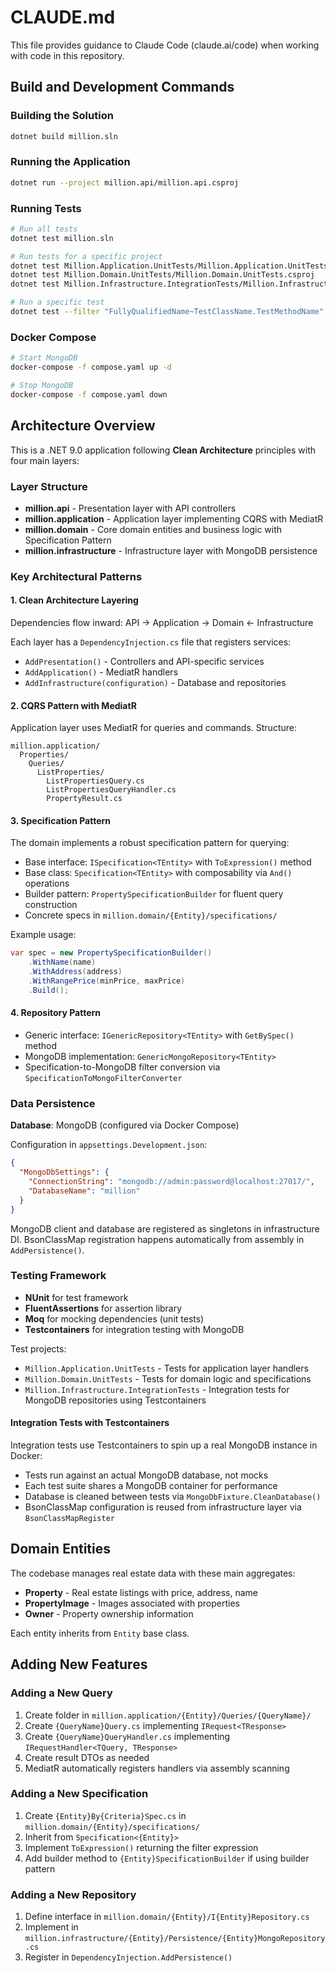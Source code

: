 # CLAUDE.md

This file provides guidance to Claude Code (claude.ai/code) when working with code in this repository.

## Build and Development Commands

### Building the Solution
```bash
dotnet build million.sln
```

### Running the Application
```bash
dotnet run --project million.api/million.api.csproj
```

### Running Tests
```bash
# Run all tests
dotnet test million.sln

# Run tests for a specific project
dotnet test Million.Application.UnitTests/Million.Application.UnitTests.csproj
dotnet test Million.Domain.UnitTests/Million.Domain.UnitTests.csproj
dotnet test Million.Infrastructure.IntegrationTests/Million.Infrastructure.IntegrationTests.csproj

# Run a specific test
dotnet test --filter "FullyQualifiedName~TestClassName.TestMethodName"
```

### Docker Compose
```bash
# Start MongoDB
docker-compose -f compose.yaml up -d

# Stop MongoDB
docker-compose -f compose.yaml down
```

## Architecture Overview

This is a .NET 9.0 application following **Clean Architecture** principles with four main layers:

### Layer Structure
- **million.api** - Presentation layer with API controllers
- **million.application** - Application layer implementing CQRS with MediatR
- **million.domain** - Core domain entities and business logic with Specification Pattern
- **million.infrastructure** - Infrastructure layer with MongoDB persistence

### Key Architectural Patterns

#### 1. Clean Architecture Layering
Dependencies flow inward: API → Application → Domain ← Infrastructure

Each layer has a `DependencyInjection.cs` file that registers services:
- `AddPresentation()` - Controllers and API-specific services
- `AddApplication()` - MediatR handlers
- `AddInfrastructure(configuration)` - Database and repositories

#### 2. CQRS Pattern with MediatR
Application layer uses MediatR for queries and commands. Structure:
```
million.application/
  Properties/
    Queries/
      ListProperties/
        ListPropertiesQuery.cs
        ListPropertiesQueryHandler.cs
        PropertyResult.cs
```

#### 3. Specification Pattern
The domain implements a robust specification pattern for querying:

- Base interface: `ISpecification<TEntity>` with `ToExpression()` method
- Base class: `Specification<TEntity>` with composability via `And()` operations
- Builder pattern: `PropertySpecificationBuilder` for fluent query construction
- Concrete specs in `million.domain/{Entity}/specifications/`

Example usage:
```csharp
var spec = new PropertySpecificationBuilder()
    .WithName(name)
    .WithAddress(address)
    .WithRangePrice(minPrice, maxPrice)
    .Build();
```

#### 4. Repository Pattern
- Generic interface: `IGenericRepository<TEntity>` with `GetBySpec()` method
- MongoDB implementation: `GenericMongoRepository<TEntity>`
- Specification-to-MongoDB filter conversion via `SpecificationToMongoFilterConverter`

### Data Persistence

**Database**: MongoDB (configured via Docker Compose)

Configuration in `appsettings.Development.json`:
```json
{
  "MongoDbSettings": {
    "ConnectionString": "mongodb://admin:password@localhost:27017/",
    "DatabaseName": "million"
  }
}
```

MongoDB client and database are registered as singletons in infrastructure DI.
BsonClassMap registration happens automatically from assembly in `AddPersistence()`.

### Testing Framework
- **NUnit** for test framework
- **FluentAssertions** for assertion library
- **Moq** for mocking dependencies (unit tests)
- **Testcontainers** for integration testing with MongoDB

Test projects:
- `Million.Application.UnitTests` - Tests for application layer handlers
- `Million.Domain.UnitTests` - Tests for domain logic and specifications
- `Million.Infrastructure.IntegrationTests` - Integration tests for MongoDB repositories using Testcontainers

#### Integration Tests with Testcontainers
Integration tests use Testcontainers to spin up a real MongoDB instance in Docker:
- Tests run against an actual MongoDB database, not mocks
- Each test suite shares a MongoDB container for performance
- Database is cleaned between tests via `MongoDbFixture.CleanDatabase()`
- BsonClassMap configuration is reused from infrastructure layer via `BsonClassMapRegister`

## Domain Entities

The codebase manages real estate data with these main aggregates:
- **Property** - Real estate listings with price, address, name
- **PropertyImage** - Images associated with properties
- **Owner** - Property ownership information

Each entity inherits from `Entity` base class.

## Adding New Features

### Adding a New Query
1. Create folder in `million.application/{Entity}/Queries/{QueryName}/`
2. Create `{QueryName}Query.cs` implementing `IRequest<TResponse>`
3. Create `{QueryName}QueryHandler.cs` implementing `IRequestHandler<TQuery, TResponse>`
4. Create result DTOs as needed
5. MediatR automatically registers handlers via assembly scanning

### Adding a New Specification
1. Create `{Entity}By{Criteria}Spec.cs` in `million.domain/{Entity}/specifications/`
2. Inherit from `Specification<{Entity}>`
3. Implement `ToExpression()` returning the filter expression
4. Add builder method to `{Entity}SpecificationBuilder` if using builder pattern

### Adding a New Repository
1. Define interface in `million.domain/{Entity}/I{Entity}Repository.cs`
2. Implement in `million.infrastructure/{Entity}/Persistence/{Entity}MongoRepository.cs`
3. Register in `DependencyInjection.AddPersistence()`
